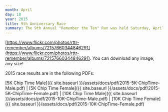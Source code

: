 ```yaml
---
month: April
day: 18
year: 2015
title: 9th Anniversary Race
summary: The 9th Annual "Remember the Ten" Run was held Saturday, April 18, 2015.
---
```


[https://www.flickr.com/photos/rttr-remember/albums/72157660344846291](https://www.flickr.com/photos/rttr-remember/albums/72157660344846291). You can download any image, any size!

2015 race results are in the following PDFs:

[5K Chip Time Male]({{ site.baseurl }}/assets/docs/pdf/2015-5K-ChipTime-Male.pdf) \| [5K Chip Time Female]({{ site.baseurl }}/assets/docs/pdf/2015-5K-ChipTime-Female.pdf) \| [10K Chip Time Male]({{ site.baseurl }}/assets/docs/pdf/2015-10K-ChipTime-Male.pdf) \| [10K Chip Time Female]({{ site.baseurl }}/assets/docs/pdf/2015-10K-ChipTime-Female.pdf)
